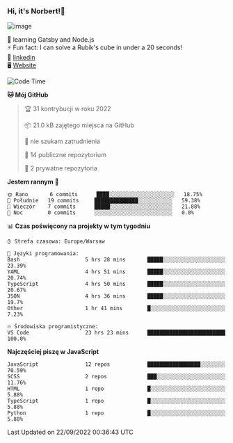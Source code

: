 ### Hi, it's Norbert!👋

![image](https://i.imgur.com/y3Fbv48.png)


🧠 learning Gatsby and Node.js <br>
⚡ Fun fact: I can solve a Rubik's cube in under a 20 seconds! <br>
👔 [linkedin](https://www.linkedin.com/in/norbert-%C5%82uszkiewicz-75b0891b3/) <br>
🖥 [Website](https://norbertluszkiewicz.pl/)<br>


<!--START_SECTION:waka-->
![Code Time](http://img.shields.io/badge/Code%20Time-1%2C723%20hrs%2012%20mins-blue)

**🐱 Mój GitHub** 

> 🏆 31 kontrybucji w roku 2022
 > 
> 📦 21.0 kB zajętego miejsca na GitHub 
 > 
> 🚫 nie szukam zatrudnienia
 > 
> 📜 14 publiczne repozytorium 
 > 
> 🔑 2 prywatne repozytoria  
 > 
**Jestem rannym 🐤** 

```text
🌞 Rano       6 commits      ████░░░░░░░░░░░░░░░░░░░░░   18.75% 
🌆 Południe   19 commits     ██████████████░░░░░░░░░░░   59.38% 
🌃 Wieczór    7 commits      █████░░░░░░░░░░░░░░░░░░░░   21.88% 
🌙 Noc        0 commits      ░░░░░░░░░░░░░░░░░░░░░░░░░   0.0%

```


📊 **Czas poświęcony na projekty w tym tygodniu** 

```text
⌚︎ Strefa czasowa: Europe/Warsaw

💬 Języki programowania: 
Bash                     5 hrs 28 mins       █████░░░░░░░░░░░░░░░░░░░░   23.39% 
YAML                     4 hrs 51 mins       █████░░░░░░░░░░░░░░░░░░░░   20.74% 
TypeScript               4 hrs 50 mins       █████░░░░░░░░░░░░░░░░░░░░   20.67% 
JSON                     4 hrs 36 mins       █████░░░░░░░░░░░░░░░░░░░░   19.7% 
Other                    1 hr 41 mins        █░░░░░░░░░░░░░░░░░░░░░░░░   7.23%

🔥 Środowiska programistyczne: 
VS Code                  23 hrs 23 mins      █████████████████████████   100.0%

```

**Najczęściej piszę w JavaScript** 

```text
JavaScript               12 repos            █████████████████░░░░░░░░   70.59% 
SCSS                     2 repos             ███░░░░░░░░░░░░░░░░░░░░░░   11.76% 
HTML                     1 repo              █░░░░░░░░░░░░░░░░░░░░░░░░   5.88% 
TypeScript               1 repo              █░░░░░░░░░░░░░░░░░░░░░░░░   5.88% 
Python                   1 repo              █░░░░░░░░░░░░░░░░░░░░░░░░   5.88%

```



 Last Updated on 22/09/2022 00:36:43 UTC
<!--END_SECTION:waka-->
